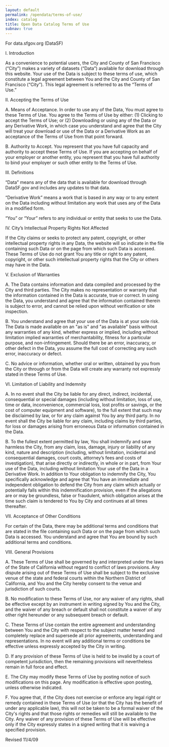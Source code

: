 ```yaml
---
layout: default
permalink: /opendata/terms-of-use/
index: catalog
title: Open Data Catalog Terms of Use
subnav: true
---
```

For data.sfgov.org (DataSF)

I. Introduction

As a convenience to potential users, the City and County of San Francisco (“City”) makes a variety of datasets (“Data”) available for download through this website. Your use of the Data is subject to these terms of use, which constitute a legal agreement between You and the City and County of San Francisco (“City”). This legal agreement is referred to as the “Terms of Use.”

II. Accepting the Terms of Use

A. Means of Acceptance. In order to use any of the Data, You must agree to these Terms of Use. You agree to the Terms of Use by either: (1) Clicking to accept the Terms of Use; or (2) Downloading or using any of the Data or any Derivative Work, in which case you understand and agree that the City will treat your download or use of the Data or a Derivative Work as an acceptance of the Terms of Use from that point forward.

B. Authority to Accept. You represent that you have full capacity and authority to accept these Terms of Use. If you are accepting on behalf of your employer or another entity, you represent that you have full authority to bind your employer or such other entity to the Terms of Use.

III. Definitions

“Data” means any of the data that is available for download through DataSF.gov and includes any updates to that data.

“Derivative Work” means a work that is based in any way or to any extent on the Data including without limitation any work that uses any of the Data in a modified form.

“You” or “Your” refers to any individual or entity that seeks to use the Data.

IV. City’s Intellectual Property Rights Not Affected

If the City claims or seeks to protect any patent, copyright, or other intellectual property rights in any Data, the website will so indicate in the file containing such Data or on the page from which such Data is accessed. These Terms of Use do not grant You any title or right to any patent, copyright, or other such intellectual property rights that the City or others may have in the Data.

V. Exclusion of Warranties

A. The Data contains information and data compiled and processed by the City and third parties. The City makes no representation or warranty that the information contained in the Data is accurate, true or correct. In using the Data, you understand and agree that the information contained therein is subject to error, and cannot be relied upon without verification or site inspection.

B. You understand and agree that your use of the Data is at your sole risk. The Data is made available on an "as is" and "as available" basis without any warranties of any kind, whether express or implied, including without limitation implied warranties of merchantability, fitness for a particular purpose, and non-infringement. Should there be an error, inaccuracy, or other defect in the Data, you assume the full cost of correcting any such error, inaccuracy or defect.

C. No advice or information, whether oral or written, obtained by you from the City or through or from the Data will create any warranty not expressly stated in these Terms of Use.

VI. Limitation of Liability and Indemnity

A. In no event shall the City be liable for any direct, indirect, incidental, consequential or special damages (including without limitation, loss of use, time or data, inconvenience, commercial loss, lost profits or savings, or the cost of computer equipment and software), to the full extent that such may be disclaimed by law, or for any claim against You by any third party. In no event shall the City be liable for any claim, including claims by third parties, for loss or damages arising from erroneous Data or information contained in the Data.

B. To the fullest extent permitted by law, You shall indemnify and save harmless the City, from any claim, loss, damage, injury or liability of any kind, nature and description (including, without limitation, incidental and consequential damages, court costs, attorney’s fees and costs of investigation), that arise directly or indirectly, in whole or in part, from Your use of the Data, including without limitation Your use of the Data in a Derivative Work. In addition to Your obligation to indemnify the City, You specifically acknowledge and agree that You have an immediate and independent obligation to defend the City from any claim which actually or potentially falls within this indemnification provision, even if the allegations are or may be groundless, false or fraudulent, which obligation arises at the time such claim is tendered to You by City and continues at all times thereafter.

VII. Acceptance of Other Conditions

For certain of the Data, there may be additional terms and conditions that are stated in the file containing such Data or on the page from which such Data is accessed. You understand and agree that You are bound by such additional terms and conditions.

VIII. General Provisions

A. These Terms of Use shall be governed by and interpreted under the laws of the State of California without regard to conflict of laws provisions. Any dispute arising out of these Terms of Use shall be subject to the exclusive venue of the state and federal courts within the Northern District of California, and You and the City hereby consent to the venue and jurisdiction of such courts.

B. No modification to these Terms of Use, nor any waiver of any rights, shall be effective except by an instrument in writing signed by You and the City, and the waiver of any breach or default shall not constitute a waiver of any other right hereunder or any subsequent breach or default.

C. These Terms of Use contain the entire agreement and understanding between You and the City with respect to the subject matter hereof and completely replace and supersede all prior agreements, understanding and representations. In no event will any additional terms or conditions be effective unless expressly accepted by the City in writing.

D. If any provision of these Terms of Use is held to be invalid by a court of competent jurisdiction, then the remaining provisions will nevertheless remain in full force and effect.

E. The City may modify these Terms of Use by posting notice of such modifications on this page. Any modification is effective upon posting, unless otherwise indicated.

F. You agree that, if the City does not exercise or enforce any legal right or remedy contained in these Terms of Use (or that the City has the benefit of under any applicable law), this will not be taken to be a formal waiver of the City's rights and that those rights or remedies will still be available to the City. Any waiver of any provision of these Terms of Use will be effective only if the City expressly states in a signed writing that it is waiving a specified provision.

Revised 11/4/09

​